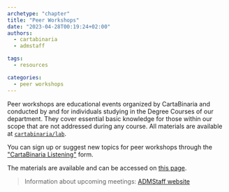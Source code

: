 ```yaml
---
archetype: "chapter"
title: "Peer Workshops"
date: "2023-04-28T00:19:24+02:00"
authors:
  - cartabinaria
  - admstaff

tags:
  - resources

categories:
  - peer workshops
---
```


Peer workshops are educational events organized by CartaBinaria and conducted by and for individuals studying in the Degree Courses of our department. They cover essential basic knowledge for those within our scope that are not addressed during any course. All materials are available at [`cartabinaria/lab`](https://github.com/cartabinaria/lab).

You can sign up or suggest new topics for peer workshops through the ["CartaBinaria Listening"](https://lr533gb3hpt.typeform.com/to/m5fzNCsW) form.

The materials are available and can be accessed on [this
page](https://dynamik.vercel.app/lab).
> Information about upcoming meetings: [ADMStaff website](https://students.cs.unibo.it)
